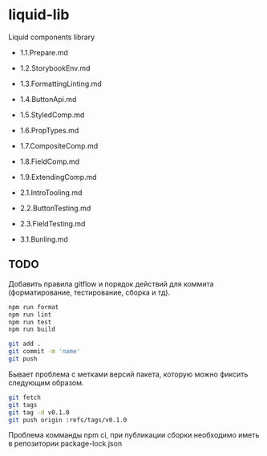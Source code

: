 # liquid-lib

Liquid components library

- 1.1.Prepare.md
- 1.2.StorybookEnv.md
- 1.3.FormattingLinting.md
- 1.4.ButtonApi.md
- 1.5.StyledComp.md
- 1.6.PropTypes.md
- 1.7.CompositeComp.md
- 1.8.FieldComp.md
- 1.9.ExtendingComp.md

- 2.1.IntroTooling.md
- 2.2.ButtonTesting.md
- 2.3.FieldTesting.md

- 3.1.Bunling.md

## TODO

Добавить правила gitflow и порядок действий для коммита (форматирование, тестирование, сборка и тд).

```bash
npm run format
npm run lint
npm run test
npm run build
```

```bash
git add .
git commit -m 'name'
git push
```

Бывает проблема с метками версий пакета, которую можно фиксить следующим образом.
```bash
git fetch
git tags
git tag -d v0.1.0
git push origin :refs/tags/v0.1.0
```

Проблема комманды npm ci, при публикации сборки необходимо иметь в репозитории package-lock.json

